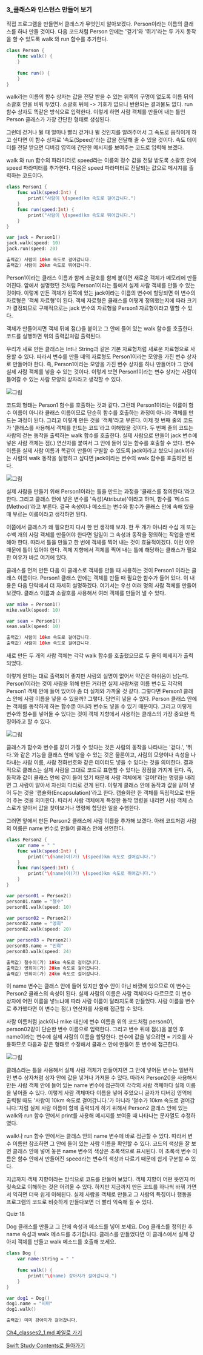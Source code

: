 ### 3_클래스와 인스턴스 만들어 보기

직접 프로그램을 만들면서 클래스가 무엇인지 알아보겠다.
Person이라는 이름의 클래스를 하나 만들 것이다. 다음 코드처럼 Person 안에는 '걷기'와 '뛰기'라는 두 가지 동작을 할 수 있도록 walk 와 run 함수를 추가한다.
```swift
class Person {
    func walk() {
    }
    
    func run() {
    }
}
```
walk라는 이름의 함수 상자는 값을 전달 받을 수 있는 위쪽의 구멍이 없도록 이름 뒤의 소괄호 안을 비워 두었다.
소괄호 뒤에 -> 기호가 없으니 반환되는 결과물도 없다. run 함수 상자도 똑같은 방식으로 입력한다. 이렇게 하면 사람 객체를 만들어 내는 틀인 Person 클래스가 가장 간단한 형태로 생성된다.

그런데 걷거나 뛸 때 얼마나 빨리 걷거나 뛸 것인지를 알려주어서 그 속도로 움직이게 하고 싶다면 이 함수 상자로 '속도(Speed)'라는 값을 전달해 줄 수 있을 것이다.
속도 데이터를 전달 받으면 디버깅 영역에 간단한 메시지를 보여주는 코드로 입력해 보겠다.

walk 와 run 함수의 파라미터로 speed라는 이름의 정수 값을 전달 받도록 소괄호 안에 speed 파라미터를 추가한다. 다음은 speed 파라미터로 전달되는 값으로 메시지를 출력하는 코드이다.
```swift
class Person1 {
    func walk(speed:Int) {
        print("사람이 \(speed)km 속도로 걸어갑니다.")
    }
    func run(speed:Int) {
        print("사람이 \(speed)km 속도로 뛰어갑니다.")
    }
}

var jack = Person1()
jack.walk(speed: 10)
jack.run(speed: 20)

출력값) 사람이 10km 속도로 걸어갑니다.
출력값) 사람이 20km 속도로 뛰어갑니다.
```
Person1이라는 클래스 이름과 함께 소괄호를 함께 붙이면 새로운 객체가 메모리에 만들어진다. 앞에서 설명했던 것처럼 Person1이라는 틀에서 실제 사람 객체를 만들 수 있는 것이다.
이렇게 만든 객체가 왼쪽에 있는 jack이라는 이름의 변수에 할당되면 이 변수의 자료형은 '객체 자료형'이 된다.
객체 자료형은 클래스를 어떻게 정의했는지에 따라 크기가 결정되므로 구체적으로는 jack 변수의 자료형을 Person1 자료형이라고 말할 수 있다.

객체가 만들어지면 객체 뒤에 점(.)을 붙이고 그 안에 들어 있는 walk 함수를 호출한다. 코드를 실행하면 위의 출력값처럼 출력된다.

우리가 새로 만든 클래스는 Int나 String과 같은 기본 자료형처럼 새로운 자료형으로 사용할 수 있다. 따라서 변수를 만들 때의 자료형도 Person1이라는 모양을 가진 변수 상자로 만들어야 한다.
즉, Person1이라는 모양을 가진 변수 상자를 하나 만들어야 그 안에 실제 사람 객체를 넣을 수 있는 것이다.
이렇게 보면 Person1이라는 변수 상자는 사람이 들어갈 수 있는 사람 모양의 상자라고 생각할 수 있다.

![그림](https://user-images.githubusercontent.com/47494240/54489377-ec933f00-48ee-11e9-9ec6-57c93df145f8.png)

코드의 형태는 Person1 함수를 호출하는 것과 같다. 그런데 Person1이라는 이름이 함수 이름이 아니라 클래스 이름이므로 단순히 함수를 호출하는 과정이 아니라 객체를 만드는 과정이 된다.
그리고 이렇게 만든 것을 '객체'라고 부른다. 이제 첫 번째 줄의 코드가 '클래스를 사용해서 객체를 만드는 코드'라고 이해했을 것이다.
두 번째 줄의 코드는 사람의 걷는 동작을 출력하는 walk 함수를 호출한다. 실제 사람으로 만들어 jack 변수에 넣은 사람 객체는 점(.) 연산자를 붙여서 그 안에 들어 있는 함수를 호출할 수 있다.
변수 이름을 실제 사람 이름과 똑같이 만들어 구별할 수 있도록 jack이라고 썼으니 jack이라는 사람의 walk 동작을 실행하고 싶다면 jack이라는 변수의 walk 함수를 호출하면 된다.

![그림](https://user-images.githubusercontent.com/47494240/54489378-ec933f00-48ee-11e9-85a5-0edad19f67a2.png)

실제 사람을 만들기 위해 Person1이라는 틀을 만드는 과정을 '클래스를 정의한다.'라고 한다. 그리고 클래스 안에 넣은 변수를 '속성(Attribute)'이라고 하며, 함수를 '메소드(Method)'라고 부른다.
결국 속성이나 메소드는 변수와 함수가 클래스 안에 속해 있을 때 부르는 이름이라고 생각하면 된다.

이쯤에서 클래스가 왜 필요한지 다시 한 번 생각해 보자. 한 두 개가 아니라 수십 개 또는 수백 개의 사람 객체를 만들어야 한다면 일일이 그 속성과 동작을 정의하는 작업을 반복해야 한다.
따라서 틀을 만들고 한 번에 객체를 찍어 내는 것이 효율적이겠다. 이런 이유 때문에 틀이 있어야 한다. 객체 지향에서 객체를 찍어 내는 틀에 해당하는 클래스가 필요한 이유가 바로 여기에 있다.

클래스를 먼저 만든 다음 이 클래스로 객체를 만들 때 사용하는 것이 Person1 이라는 클래스 이름이다. Person1 클래스 안에는 객체를 만들 때 필요한 함수가 들어 있다.
이 내용은 다음 단락에서 더 자세히 설명하겠다. 여기서는 우선 여러 명의 사람 객체를 만들어 보겠다. 클래스 이름과 소괄호를 사용해서 여러 객체를 만들어 낼 수 있다.

```swift
var mike = Person1()
mike.walk(speed: 10)

var sean = Person1()
sean.walk(speed: 10)

출력값) 사람이 10km 속도로 걸어갑니다.
출력값) 사람이 10km 속도로 걸어갑니다.
```
새로 만든 두 개의 사람 객체는 각각 walk 함수를 호출했으므로 두 줄의 메세지가 출력되었다.

이렇게 원하는 대로 출력되어 좋지만 사람의 실명이 없어서 약간은 아쉬움이 남는다. Person1이라는 것이 사람을 위해 만든 거라면 실제 사람처럼 이름 변수도 각각의 Person1 객체 안에 들어 있어야 좀 더 실제와 가까울 것 같다. 
그렇다면 Person1 클래스 안에 사람 이름을 넣을 수 있을까? 그렇다. 당연히 넣을 수 있다. Person 클래스 안에는 객체를 동작하게 하는 함수뿐 아니라 변수도 넣을 수 있기 때문이다.
그리고 이렇게 변수와 함수를 넣어둘 수 있다는 것이 객체 지향에서 사용하는 클래스의 가장 중요한 특징이라고 할 수 있다.

![그림](https://user-images.githubusercontent.com/47494240/54489379-ec933f00-48ee-11e9-9d8c-c4c4b53e90ce.png)

클래스가 함수와 변수를 같이 가질 수 있다는 것은 사람의 동작을 나타내는 '걷다.', '뛰다.'와 같은 기능을 클래스 안에 넣을 수 있는 것은 물론이고, 사람의 모양이나 속성을 나타내는 사람 이름, 사람 전화번호와 같은 데이터도 넣을 수 있다는 것을 의미한다. 
결과적으로 클래스는 실제 사람을 그대로 코드로 표현할 수 있다는 장점을 가지게 된다.
즉, 동작과 값이 클래스 안에 같이 들어 있기 때문에 사람 객체에게 '걸어!'라는 명령을 내리면 그 사람이 알아서 자신의 다리로 걷게 된다.
이렇게 클래스 안에 동작과 값을 같이 넣어 두는 것을 '캡슐화(Encapsulation)'라고 한다. 캡슐화란 한 객체를 독립적으로 만들어 주는 것을 의미한다.
따라서 사람 객체에게 특정한 동작 명령을 내리면 사람 객체 스스로가 알아서 값을 찾아보거나 명령에 합당한 일을 수행한다.

그러면 앞에서 만든 Person2 클래스에 사람 이름을 추가해 보겠다. 아래 코드처럼 사람의 이름은 name 변수로 만들어 클래스 안에 선언한다.

```swift
class Person2 {
    var name = " "
    func walk(speed:Int) {
        print("\(name)이(가) \(speed)km 속도로 걸어갑니다.")
    }
    func run(speed:Int) {
        print("\(name)이(가) \(speed)km 속도로 뛰어갑니다.")
    }
}

var person01 = Person2()
person01.name = "철수"
person01.walk(speed: 10)

var person02 = Person2()
person02.name = "영희"
person02.walk(speed: 20)

var person03 = Person2()
person03.name = "민희"
person03.walk(speed: 24)

출력값) 철수이(가) 10km 속도로 걸어갑니다.
출력값) 영희이(가) 20km 속도로 걸어갑니다.
출력값) 민희이(가) 24km 속도로 걸어갑니다.
```
이 name 변수는 클래스 안에 들어 있지만 함수 안이 아닌 바깠에 있으므로 이 변수는 Person2 클래스의 속성이 된다.
실제 사람의 이름은 사람 객체마다 다르므로 이 변수 상자에 어떤 이름을 넣느냐에 따라 사람 이름이 달라지도록 만들었다. 사람 이름을 변수로 추가했다면 이 변수는 점(.) 연산자를 사용해 접근할 수 있다.

사람 이름처럼 jack이나 mike 대신에 변수 이름을 위의 코드처럼 person01, person02같이 단순한 변수 이름으로 입력한다. 그리고 변수 뒤에 점(.)을 붙인 후 name이라는 변수에 실제 사람의 이름을 할당한다.
변수에 값을 넣으려면 = 기호를 사용하므로 다음과 같은 형태로 수정해서 클래스 안에 만들어 둔 변수에 접근한다.

![그림](https://user-images.githubusercontent.com/47494240/54489380-ec933f00-48ee-11e9-8b36-49e950a0c3e2.png)

클래스라는 틀을 사용해서 실제 사람 객체가 만들어지면 그 안에 넣어둔 변수는 일반적인 변수 상자처럼 상자 안에 값을 넣거나 가져올 수 있다.
따라서 Person2()을 사용해서 만든 사람 객체 안에 들어 있는 name 변수에 접근하여 각각의 사람 객체마다 실제 이름을 넣어줄 수 있다.
이렇게 사람 객체마다 이름을 넣어 주었으니 글자가 디버깅 영역에 출력될 때도 '사람이 10km 속도로 걸어갑니다.'가 아니라 '철수가 10km 속도로 걸어갑니다.'처럼 실제 사람 이름이 함께 출력되게 하기 위해서
Person2 클래스 안에 있는 walk와 run 함수 안에서 print를 사용해 메시지를 보여줄 때 나타나는 문자열도 수정하였다.

walk나 run 함수 안에서는 클래스 안의 name 변수에 바로 접근할 수 있다. 따라서 변수 이름만 참조하면 그 안에 들어 있는 사람 이름을 확인할 수 있다.
코드의 색상을 잘 보면 클래스 안에 넣어 놓은 name 변수의 색상은 초록색으로 표시된다. 이 초록색 변수 이름은 함수 안에서 만들어진 speed라는 변수의 색상과 다르기 때문에 쉽게 구분할 수 있다.

지금까지 객체 지향이라는 방식으로 코드를 만들어 보았다. 객체 지향이 어떤 뜻인지 머릿속으로 이해하는 것은 어려울 수 있다.
하지만 지금까지 만든 코드를 하나씩 바꿔 가면서 익히면 더욱 쉽게 이해된다. 실제 사람을 객체로 만들고 그 사람의 특징이나 행동을 프로그램의 코드로 비슷하게 만들다보면 더 빨리 익숙해 질 수 있다.

Quiz 18

Dog 클래스를 만들고 그 안에 속성과 메소드를 넣어 보세요. Dog 클래스를 정의한 후 name 속성과 walk 메소드를 추가합니다.
클래스를 만들었다면 이 클래스에서 실제 강아지 객체를 만들고 walk 메소드를 호출해 보세요.
```swift
class Dog {
    var name:String = " "
    
    func walk() {
        print("\(name) 강아지가 걸어갑니다.")
    }
}

var dog1 = Dog()
dog1.name = "미미"
dog1.walk()

출력값) 미미 강아지가 걸어갑니다.
```


[Ch4_classes2_1.md 파일로 가기](https://github.com/ChunsuKim/SwiftStudy/blob/master/Ch4_classes2_1.md)

[Swift Study Contents로 돌아가기](https://github.com/ChunsuKim/SwiftStudy)
